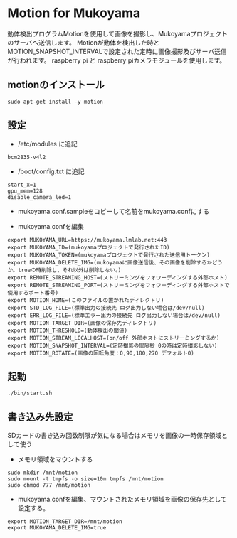 # Motion for Mukoyama
動体検出プログラムMotionを使用して画像を撮影し、Mukoyamaプロジェクトのサーバへ送信します。
Motionが動体を検出した時とMOTION_SNAPSHOT_INTERVALで設定された定時に画像撮影及びサーバ送信が行われます。
raspberry pi と raspberry piカメラモジュールを使用します。

## motionのインストール
```
sudo apt-get install -y motion
```

## 設定
- /etc/modules に追記
```
bcm2835-v4l2
```

- /boot/config.txt に追記
```
start_x=1
gpu_mem=128
disable_camera_led=1
```

- mukoyama.conf.sampleをコピーして名前をmukoyama.confにする

- mukoyama.confを編集
```
export MUKOYAMA_URL=https://mukoyama.lmlab.net:443
export MUKOYAMA_ID=(mukoyamaプロジェクトで発行されたID)
export MUKOYAMA_TOKEN=(mukoyamaプロジェクトで発行された送信用トークン)
export MUKOYAMA_DELETE_IMG=(mukoyamaに画像送信後、その画像を削除するかどうか。trueの時削除し、それ以外は削除しない。)
export REMOTE_STREAMING_HOST=(ストリーミングをフォワーディングする外部ホスト)
export REMOTE_STREAMING_PORT=(ストリーミングをフォワーディングする外部ホストで使用するポート番号)
export MOTION_HOME=(このファイルの置かれたディレクトリ)
export STD_LOG_FILE=(標準出力の接続先 ログ出力しない場合は/dev/null)
export ERR_LOG_FILE=(標準エラー出力の接続先 ログ出力しない場合は/dev/null)
export MOTION_TARGET_DIR=(画像の保存先ディレクトリ)
export MOTION_THRESHOLD=(動体検出の閾値)
export MOTION_STREAM_LOCALHOST=(on/off 外部ホストにストリーミングするか)
export MOTION_SNAPSHOT_INTERVAL=(定時撮影の間隔秒 0の時は定時撮影しない)
export MOTION_ROTATE=(画像の回転角度：0,90,180,270 デフォルト0)
```

## 起動
```
./bin/start.sh
```

## 書き込み先設定
SDカードの書き込み回数制限が気になる場合はメモリを画像の一時保存領域として使う
- メモリ領域をマウントする
```
sudo mkdir /mnt/motion
sudo mount -t tmpfs -o size=10m tmpfs /mnt/motion
sudo chmod 777 /mnt/motion
```

- mukoyama.confを編集、マウントされたメモリ領域を画像の保存先として設定する。
```
export MOTION_TARGET_DIR=/mnt/motion
export MUKOYAMA_DELETE_IMG=true
```

